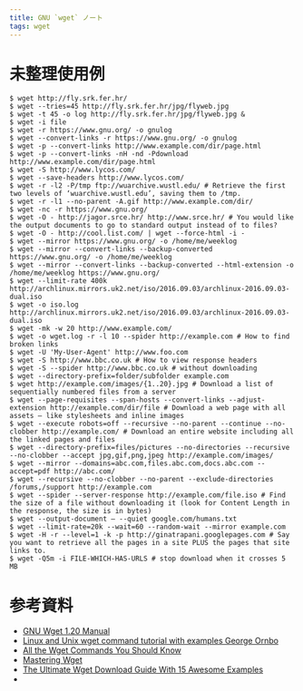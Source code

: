 ```yaml
---
title: GNU `wget` ノート
tags: wget
---
```


# 未整理使用例

```shell
$ wget http://fly.srk.fer.hr/
$ wget --tries=45 http://fly.srk.fer.hr/jpg/flyweb.jpg
$ wget -t 45 -o log http://fly.srk.fer.hr/jpg/flyweb.jpg &
$ wget -i file
$ wget -r https://www.gnu.org/ -o gnulog
$ wget --convert-links -r https://www.gnu.org/ -o gnulog
$ wget -p --convert-links http://www.example.com/dir/page.html
$ wget -p --convert-links -nH -nd -Pdownload http://www.example.com/dir/page.html
$ wget -S http://www.lycos.com/
$ wget --save-headers http://www.lycos.com/
$ wget -r -l2 -P/tmp ftp://wuarchive.wustl.edu/ # Retrieve the first two levels of ‘wuarchive.wustl.edu’, saving them to /tmp.
$ wget -r -l1 --no-parent -A.gif http://www.example.com/dir/
$ wget -nc -r https://www.gnu.org/
$ wget -O - http://jagor.srce.hr/ http://www.srce.hr/ # You would like the output documents to go to standard output instead of to files?
$ wget -O - http://cool.list.com/ | wget --force-html -i -
$ wget --mirror https://www.gnu.org/ -o /home/me/weeklog
$ wget --mirror --convert-links --backup-converted https://www.gnu.org/ -o /home/me/weeklog
$ wget --mirror --convert-links --backup-converted --html-extension -o /home/me/weeklog https://www.gnu.org/
$ wget --limit-rate 400k http://archlinux.mirrors.uk2.net/iso/2016.09.03/archlinux-2016.09.03-dual.iso
$ wget -o iso.log http://archlinux.mirrors.uk2.net/iso/2016.09.03/archlinux-2016.09.03-dual.iso
$ wget -mk -w 20 http://www.example.com/
$ wget -o wget.log -r -l 10 --spider http://example.com # How to find broken links
$ wget -U 'My-User-Agent' http://www.foo.com
$ wget -S http://www.bbc.co.uk # How to view response headers
$ wget -S --spider http://www.bbc.co.uk # without downloading
$ wget --directory-prefix=folder/subfolder example.com
$ wget http://example.com/images/{1..20}.jpg # Download a list of sequentially numbered files from a server
$ wget --page-requisites --span-hosts --convert-links --adjust-extension http://example.com/dir/file # Download a web page with all assets – like stylesheets and inline images
$ wget --execute robots=off --recursive --no-parent --continue --no-clobber http://example.com/ # Download an entire website including all the linked pages and files
$ wget --directory-prefix=files/pictures --no-directories --recursive --no-clobber --accept jpg,gif,png,jpeg http://example.com/images/
$ wget --mirror --domains=abc.com,files.abc.com,docs.abc.com --accept=pdf http://abc.com/
$ wget --recursive --no-clobber --no-parent --exclude-directories /forums,/support http://example.com
$ wget --spider --server-response http://example.com/file.iso # Find the size of a file without downloading it (look for Content Length in the response, the size is in bytes)
$ wget --output-document – --quiet google.com/humans.txt
$ wget --limit-rate=20k --wait=60 --random-wait --mirror example.com
$ wget -H -r --level=1 -k -p http://ginatrapani.googlepages.com # Say you want to retrieve all the pages in a site PLUS the pages that site links to.
$ wget -Q5m -i FILE-WHICH-HAS-URLS # stop download when it crosses 5 MB
```

# 参考資料

* [GNU Wget 1.20 Manual](https://www.gnu.org/software/wget/manual/wget.html)
* [Linux and Unix wget command tutorial with examples George Ornbo](https://shapeshed.com/unix-wget/)
* [All the Wget Commands You Should Know](http://www.labnol.org/software/wget-command-examples/28750/)
* [Mastering Wget](https://lifehacker.com/161202/geek-to-live--mastering-wget)
* [The Ultimate Wget Download Guide With 15 Awesome Examples](https://www.thegeekstuff.com/2009/09/the-ultimate-wget-download-guide-with-15-awesome-examples)
*
